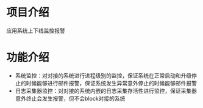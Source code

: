 # 项目介绍
应用系统上下线监控报警
# 功能介绍
- 系统监控：对对接的系统进行进程级别的监控，保证系统在正常启动和升级停止的时候能够进行邮件报警，保证系统发生异常意外停止的时候能够邮件报警
- 日志采集器监控：对对接的系统内嵌的日志采集存活性进行监控，保证采集器意外终止会发生报警，但不会block对接的系统
